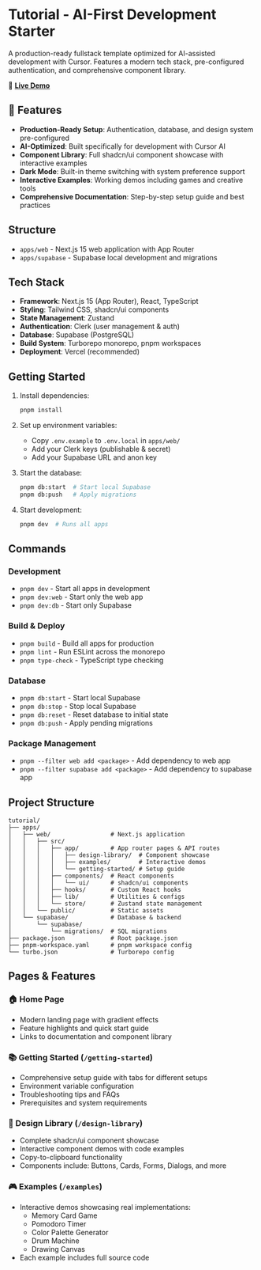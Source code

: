 # Tutorial - AI-First Development Starter

A production-ready fullstack template optimized for AI-assisted development with Cursor. Features a modern tech stack, pre-configured authentication, and comprehensive component library.

🔗 **[Live Demo](https://tutorial-vibe-mx.vercel.app/)**

## 🚀 Features

- **Production-Ready Setup**: Authentication, database, and design system pre-configured
- **AI-Optimized**: Built specifically for development with Cursor AI
- **Component Library**: Full shadcn/ui component showcase with interactive examples
- **Dark Mode**: Built-in theme switching with system preference support
- **Interactive Examples**: Working demos including games and creative tools
- **Comprehensive Documentation**: Step-by-step setup guide and best practices

## Structure

- `apps/web` - Next.js 15 web application with App Router
- `apps/supabase` - Supabase local development and migrations

## Tech Stack

- **Framework**: Next.js 15 (App Router), React, TypeScript
- **Styling**: Tailwind CSS, shadcn/ui components
- **State Management**: Zustand
- **Authentication**: Clerk (user management & auth)
- **Database**: Supabase (PostgreSQL)
- **Build System**: Turborepo monorepo, pnpm workspaces
- **Deployment**: Vercel (recommended)

## Getting Started

1. Install dependencies:

   ```bash
   pnpm install
   ```

2. Set up environment variables:

   - Copy `.env.example` to `.env.local` in `apps/web/`
   - Add your Clerk keys (publishable & secret)
   - Add your Supabase URL and anon key

3. Start the database:

   ```bash
   pnpm db:start  # Start local Supabase
   pnpm db:push   # Apply migrations
   ```

4. Start development:
   ```bash
   pnpm dev  # Runs all apps
   ```

## Commands

### Development

- `pnpm dev` - Start all apps in development
- `pnpm dev:web` - Start only the web app
- `pnpm dev:db` - Start only Supabase

### Build & Deploy

- `pnpm build` - Build all apps for production
- `pnpm lint` - Run ESLint across the monorepo
- `pnpm type-check` - TypeScript type checking

### Database

- `pnpm db:start` - Start local Supabase
- `pnpm db:stop` - Stop local Supabase
- `pnpm db:reset` - Reset database to initial state
- `pnpm db:push` - Apply pending migrations

### Package Management

- `pnpm --filter web add <package>` - Add dependency to web app
- `pnpm --filter supabase add <package>` - Add dependency to supabase app

## Project Structure

```
tutorial/
├── apps/
│   ├── web/                 # Next.js application
│   │   ├── src/
│   │   │   ├── app/         # App router pages & API routes
│   │   │   │   ├── design-library/  # Component showcase
│   │   │   │   ├── examples/        # Interactive demos
│   │   │   │   └── getting-started/ # Setup guide
│   │   │   ├── components/  # React components
│   │   │   │   └── ui/      # shadcn/ui components
│   │   │   ├── hooks/       # Custom React hooks
│   │   │   ├── lib/         # Utilities & configs
│   │   │   └── store/       # Zustand state management
│   │   └── public/          # Static assets
│   └── supabase/            # Database & backend
│       └── supabase/
│           └── migrations/  # SQL migrations
├── package.json             # Root package.json
├── pnpm-workspace.yaml      # pnpm workspace config
└── turbo.json               # Turborepo config
```

## Pages & Features

### 🏠 Home Page

- Modern landing page with gradient effects
- Feature highlights and quick start guide
- Links to documentation and component library

### 📚 Getting Started (`/getting-started`)

- Comprehensive setup guide with tabs for different setups
- Environment variable configuration
- Troubleshooting tips and FAQs
- Prerequisites and system requirements

### 🎨 Design Library (`/design-library`)

- Complete shadcn/ui component showcase
- Interactive component demos with code examples
- Copy-to-clipboard functionality
- Components include: Buttons, Cards, Forms, Dialogs, and more

### 🎮 Examples (`/examples`)

- Interactive demos showcasing real implementations:
  - Memory Card Game
  - Pomodoro Timer
  - Color Palette Generator
  - Drum Machine
  - Drawing Canvas
- Each example includes full source code

